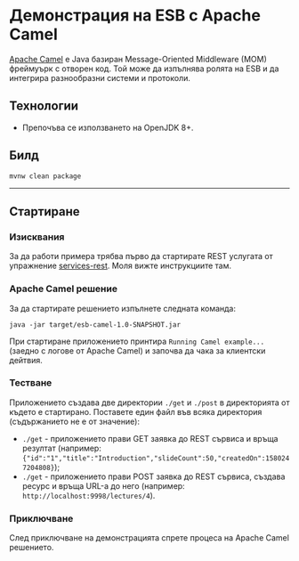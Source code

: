 # Демонстрация на ESB с Apache Camel

[Apache Camel](https://en.wikipedia.org/wiki/Apache_Camel) е Java базиран Message-Oriented Middleware (MOM) фреймуърк с отворен код. Той може да изпълнява ролята на ESB и да интегрира разнообразни системи и протоколи.

## Технологии
- Препочъва се използването на OpenJDK 8+.

## Билд
```
mvnw clean package
```

---

## Стартиране

### Изисквания
За да работи примера трябва първо да стартирате REST услугата от упражнение [services-rest](../services-rest). Моля вижте инструкциите там.

### Apache Camel решение
За да стартирате решението изпълнете следната команда:
```
java -jar target/esb-camel-1.0-SNAPSHOT.jar
```
При стартиране приложението принтира `Running Camel example...` (заедно с логове от Apache Camel) и започва да чака за клиентски дейтвия.

### Тестване
Приложението създава две директории `./get` и `./post` в директорията от където е стартирано. Поставете един файл във всяка директория (съдържанието не е от значение):
- `./get` - приложението прави GET заявка до REST сървиса и връща резултат (например: `{"id":"1","title":"Introduction","slideCount":50,"createdOn":1580247204808}`);
- `./get` - приложението прави POST заявка до REST сървиса, създава ресурс и връща URL-а до него (например: `http://localhost:9998/lectures/4`).

### Приключване
След приключване на демонстрацията спрете процеса на Apache Camel решението.
